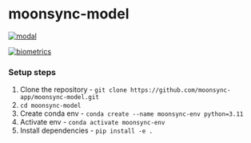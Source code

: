 # moonsync-model


[![modal](https://github.com/moonsync-app/moonsync-model/actions/workflows/modal.yml/badge.svg)](https://github.com/moonsync-app/moonsync-model/actions/workflows/modal.yml)

[![biometrics](https://github.com/moonsync-app/moonsync-model/actions/workflows/biometrics.yml/badge.svg)](https://github.com/moonsync-app/moonsync-model/actions/workflows/biometrics.yml)

### Setup steps

1. Clone the repository - `git clone https://github.com/moonsync-app/moonsync-model.git`
2. `cd moonsync-model`
3. Create conda env - `conda create --name moonsync-env python=3.11`
4. Activate env - `conda activate moonsync-env`
5. Install dependencies - `pip install -e .`

<!-- #### Data Ingestion Pipeline
[![Open In Colab](https://colab.research.google.com/assets/colab-badge.svg)](https://colab.research.google.com/github/moonsync-hackathon/moonsync-model/blob/main/Data_Ingestion_Pipeline.ipynb)

#### Auto-Retrieval
[![Open In Colab](https://colab.research.google.com/assets/colab-badge.svg)](https://colab.research.google.com/github/moonsync-hackathon/moonsync-model/blob/main/auto-retrieval.ipynb)


#### Multiple Index Retrieval Techniques - Router, Subquestion
[![Open In Colab](https://colab.research.google.com/assets/colab-badge.svg)](https://colab.research.google.com/github/moonsync-hackathon/moonsync-model/blob/main/multi-index.ipynb) -->
